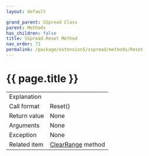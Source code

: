 ```yaml
---
layout: default

grand_parent: SSpread Class
parent: Methods
has_children: false
title: SSpread.Reset Method
nav_order: 71
permalink: /package/extension5/sspread/methods/Reset
---
```

# {{ page.title }}

<table>
  <tr>
    <td>Explanation</td>
    <td colspan="2"></td>
  </tr>
  <tr>
    <td>Call format</td>
    <td colspan="2">Reset()</td>
  </tr>
  <tr>
    <td>Return value</td>
    <td colspan="2">None</td>
  </tr>  
  <tr>
    <td>Arguments</td>
    <td colspan="2">None</td>
  </tr>
  <tr>
    <td>Exception</td>
    <td colspan="2">None</td>
  </tr>
  <tr>
    <td>Related item</td>
    <td colspan="2"><a href="/package/extension5/sspread/methods/clearrange">ClearRange</a> method</td>
  </tr>
</table>
